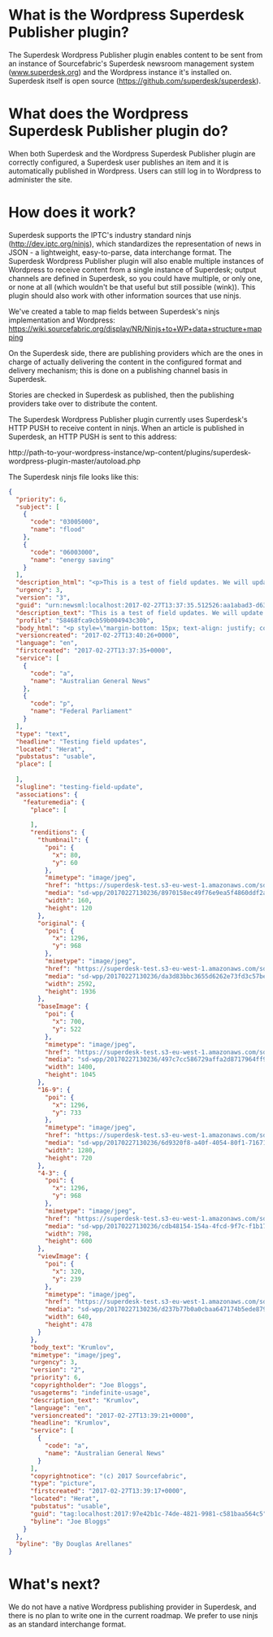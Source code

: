 # What is the Wordpress Superdesk Publisher plugin?
The Superdesk Wordpress Publisher plugin enables content to be sent from an instance of Sourcefabric's Superdesk newsroom management system (www.superdesk.org) and the Wordpress instance it's installed on. Superdesk itself is open source (https://github.com/superdesk/superdesk).

# What does the Wordpress Superdesk Publisher plugin do?
When both Superdesk and the Wordpress Superdesk Publisher plugin are correctly configured, a Superdesk user publishes an item and it is automatically published in Wordpress. Users can still log in to Wordpress to administer the site.

# How does it work?
Superdesk supports the IPTC's industry standard ninjs (http://dev.iptc.org/ninjs), which standardizes the representation of news in JSON - a lightweight, easy-to-parse, data interchange format. The Superdesk Wordpress Publisher plugin will also enable multiple instances of Wordpress to receive content from a single instance of Superdesk; output channels are defined in Superdesk, so you could have multiple, or only one, or none at all (which wouldn't be that useful but still possible (wink)). This plugin should also work with other information sources that use ninjs.

We've created a table to map fields between Superdesk's ninjs implementation and Wordpress: https://wiki.sourcefabric.org/display/NR/Ninjs+to+WP+data+structure+mapping

On the Superdesk side, there are publishing providers which are the ones in charge of actually delivering the content in the configured format and delivery mechanism; this is done on a publishing channel basis in Superdesk.

Stories are checked in Superdesk as published, then the publishing providers take over to distribute the content.

The Superdesk Wordpress Publisher plugin currently uses Superdesk's HTTP PUSH to receive content in ninjs. When an article is published in Superdesk, an HTTP PUSH is sent to this address:

http://path-to-your-wordpress-instance/wp-content/plugins/superdesk-wordpress-plugin-master/autoload.php

The Superdesk ninjs file looks like this:

```json
{
  "priority": 6,
  "subject": [
    {
      "code": "03005000",
      "name": "flood"
    },
    {
      "code": "06003000",
      "name": "energy saving"
    }
  ],
  "description_html": "<p>This is a test of field updates. We will update the author and copyright fields in this test to make sure all fields are updated.</p>",
  "urgency": 3,
  "version": "3",
  "guid": "urn:newsml:localhost:2017-02-27T13:37:35.512526:aa1abad3-d634-4453-a449-d13a69e8ef4c",
  "description_text": "This is a test of field updates. We will update the author and copyright fields in this test to make sure all fields are updated.",
  "profile": "58468fca9cb59b004943c30b",
  "body_html": "<p style=\"margin-bottom: 15px; text-align: justify; color: rgb(0, 0, 0); font-family: &quot;Open Sans&quot;, Arial, sans-serif; font-size: 14px; background-color: rgb(255, 255, 255);\">Lorem ipsum dolor sit amet, consectetur adipiscing elit. Vivamus at aliquam elit. Praesent at commodo mauris. Aliquam in enim et ipsum porta volutpat. Cras turpis nulla, suscipit sed metus vel, maximus dictum est. Duis vehicula ante non fringilla aliquam. Morbi pulvinar ex sed lectus blandit, vel pellentesque velit eleifend. Nunc non purus nunc.</p><p style=\"margin-bottom: 15px; text-align: justify; color: rgb(0, 0, 0); font-family: &quot;Open Sans&quot;, Arial, sans-serif; font-size: 14px; background-color: rgb(255, 255, 255);\">Ut lectus ligula, fringilla sed varius a, dictum eu dui. Mauris id tellus ut ipsum ullamcorper luctus. Maecenas ullamcorper ante nec neque commodo semper. Aenean aliquet nulla nisl. Ut arcu dolor, euismod vel urna eu, aliquam varius quam. Etiam lacinia posuere efficitur. In luctus maximus tortor in dignissim. Quisque imperdiet nunc enim, non aliquet lectus venenatis ullamcorper. Donec et diam eget augue porttitor consequat in id augue.</p><p style=\"margin-bottom: 15px; text-align: justify; color: rgb(0, 0, 0); font-family: &quot;Open Sans&quot;, Arial, sans-serif; font-size: 14px; background-color: rgb(255, 255, 255);\">Nam vitae nisl congue, iaculis ligula in, cursus nisi. Donec hendrerit lorem non sem consectetur euismod. Cras eu est porttitor, placerat est in, tristique tortor. Pellentesque tristique lorem et neque euismod imperdiet. In accumsan magna non ipsum euismod maximus non vitae tellus. Sed tristique lectus sit amet augue luctus condimentum. Suspendisse potenti. In blandit sodales augue quis luctus. In hac habitasse platea dictumst. Sed felis risus, blandit in turpis vel, vestibulum dapibus urna. Cras cursus porta est, id tempor ante vestibulum nec.</p><p style=\"margin-bottom: 15px; text-align: justify; color: rgb(0, 0, 0); font-family: &quot;Open Sans&quot;, Arial, sans-serif; font-size: 14px; background-color: rgb(255, 255, 255);\">Nulla vitae lorem eu leo cursus elementum vitae sit amet mauris. Phasellus a mauris volutpat diam malesuada pretium. Donec sed leo accumsan, elementum nulla eget, mattis felis. In et aliquet odio, vel molestie mi. Etiam semper nisi ac lorem egestas dictum. Proin luctus porta dui, faucibus pellentesque urna venenatis quis. Morbi mi risus, volutpat ut diam non, pulvinar laoreet odio. Vivamus pharetra feugiat vestibulum. Nulla pharetra id purus vel consequat. Sed aliquam maximus luctus. Fusce ultrices urna sed felis porttitor gravida. Nam posuere ex eu orci posuere, ac posuere augue accumsan. Proin rhoncus neque vel neque euismod, non feugiat odio lacinia. Curabitur porta sapien eget tortor egestas elementum vitae laoreet mi.</p>",
  "versioncreated": "2017-02-27T13:40:26+0000",
  "language": "en",
  "firstcreated": "2017-02-27T13:37:35+0000",
  "service": [
    {
      "code": "a",
      "name": "Australian General News"
    },
    {
      "code": "p",
      "name": "Federal Parliament"
    }
  ],
  "type": "text",
  "headline": "Testing field updates",
  "located": "Herat",
  "pubstatus": "usable",
  "place": [
    
  ],
  "slugline": "testing-field-update",
  "associations": {
    "featuremedia": {
      "place": [
        
      ],
      "renditions": {
        "thumbnail": {
          "poi": {
            "x": 80,
            "y": 60
          },
          "mimetype": "image/jpeg",
          "href": "https://superdesk-test.s3-eu-west-1.amazonaws.com/sd-wpp/20170227130236/8970158ec49f76e9ea5f4860ddf2a0d065c085bc77f5eb6a92d480bbf8701f2e.jpg",
          "media": "sd-wpp/20170227130236/8970158ec49f76e9ea5f4860ddf2a0d065c085bc77f5eb6a92d480bbf8701f2e.jpg",
          "width": 160,
          "height": 120
        },
        "original": {
          "poi": {
            "x": 1296,
            "y": 968
          },
          "mimetype": "image/jpeg",
          "href": "https://superdesk-test.s3-eu-west-1.amazonaws.com/sd-wpp/20170227130236/da3d83bbc3655d6262e73fd3c57be96e81c969644cf6c37fee0ed55c82cb1654.jpg",
          "media": "sd-wpp/20170227130236/da3d83bbc3655d6262e73fd3c57be96e81c969644cf6c37fee0ed55c82cb1654.jpg",
          "width": 2592,
          "height": 1936
        },
        "baseImage": {
          "poi": {
            "x": 700,
            "y": 522
          },
          "mimetype": "image/jpeg",
          "href": "https://superdesk-test.s3-eu-west-1.amazonaws.com/sd-wpp/20170227130236/497c7cc586729affa2d8717964ff967a44e6d0975c41e5a43df5b8476c7e5dbe.jpg",
          "media": "sd-wpp/20170227130236/497c7cc586729affa2d8717964ff967a44e6d0975c41e5a43df5b8476c7e5dbe.jpg",
          "width": 1400,
          "height": 1045
        },
        "16-9": {
          "poi": {
            "x": 1296,
            "y": 733
          },
          "mimetype": "image/jpeg",
          "href": "https://superdesk-test.s3-eu-west-1.amazonaws.com/sd-wpp/20170227130236/6d9320f8-a40f-4054-80f1-71671477834b.jpg",
          "media": "sd-wpp/20170227130236/6d9320f8-a40f-4054-80f1-71671477834b.jpg",
          "width": 1280,
          "height": 720
        },
        "4-3": {
          "poi": {
            "x": 1296,
            "y": 968
          },
          "mimetype": "image/jpeg",
          "href": "https://superdesk-test.s3-eu-west-1.amazonaws.com/sd-wpp/20170227130236/cdb48154-154a-4fcd-9f7c-f1b174b655db.jpg",
          "media": "sd-wpp/20170227130236/cdb48154-154a-4fcd-9f7c-f1b174b655db.jpg",
          "width": 798,
          "height": 600
        },
        "viewImage": {
          "poi": {
            "x": 320,
            "y": 239
          },
          "mimetype": "image/jpeg",
          "href": "https://superdesk-test.s3-eu-west-1.amazonaws.com/sd-wpp/20170227130236/d237b77b0a0cbaa647174b5ede87975d9532741907772081ae8399f2d6d61126.jpg",
          "media": "sd-wpp/20170227130236/d237b77b0a0cbaa647174b5ede87975d9532741907772081ae8399f2d6d61126.jpg",
          "width": 640,
          "height": 478
        }
      },
      "body_text": "Krumlov",
      "mimetype": "image/jpeg",
      "urgency": 3,
      "version": "2",
      "priority": 6,
      "copyrightholder": "Joe Bloggs",
      "usageterms": "indefinite-usage",
      "description_text": "Krumlov",
      "language": "en",
      "versioncreated": "2017-02-27T13:39:21+0000",
      "headline": "Krumlov",
      "service": [
        {
          "code": "a",
          "name": "Australian General News"
        }
      ],
      "copyrightnotice": "(c) 2017 Sourcefabric",
      "type": "picture",
      "firstcreated": "2017-02-27T13:39:17+0000",
      "located": "Herat",
      "pubstatus": "usable",
      "guid": "tag:localhost:2017:97e42b1c-74de-4821-9981-c581baa564c5",
      "byline": "Joe Bloggs"
    }
  },
  "byline": "By Douglas Arellanes"
}
```

# What's next?
We do not have a native Wordpress publishing provider in Superdesk, and there is no plan to write one in the current roadmap. We prefer to use ninjs as an standard interchange format.
